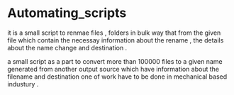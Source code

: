 # Automating_scripts

it is a small script to renmae files ,  folders in bulk way that from the given file which contain the necessay information about the rename , the details about the name change and destination . 

 a small script as a part to convert more than 100000 files to a given name generated from another output source which have information about the filename and destination  one of work have to be done in mechanical based industury . 
